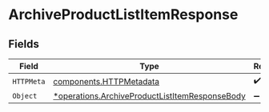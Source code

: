 # ArchiveProductListItemResponse


## Fields

| Field                                                                                                           | Type                                                                                                            | Required                                                                                                        | Description                                                                                                     |
| --------------------------------------------------------------------------------------------------------------- | --------------------------------------------------------------------------------------------------------------- | --------------------------------------------------------------------------------------------------------------- | --------------------------------------------------------------------------------------------------------------- |
| `HTTPMeta`                                                                                                      | [components.HTTPMetadata](../../models/components/httpmetadata.md)                                              | :heavy_check_mark:                                                                                              | N/A                                                                                                             |
| `Object`                                                                                                        | [*operations.ArchiveProductListItemResponseBody](../../models/operations/archiveproductlistitemresponsebody.md) | :heavy_minus_sign:                                                                                              | Success                                                                                                         |